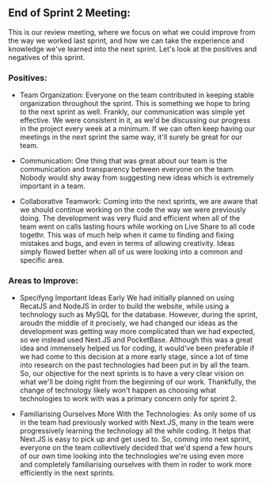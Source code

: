 ## End of Sprint 2 Meeting:

This is our review meeting, where we focus on what we could improve from the way we worked last sprint, and how we can take the experience and knowledge we've
learned into the next sprint. Let's look at the positives and negatives of this sprint.

### Positives:
* Team Organization:
  Everyone on the team contributed in keeping stable organization throughout the sprint. This is something we hope to bring to the next sprint as well. Frankly,
  our communication was simple yet effective. We were consistent in it, as we'd be discussing our progress in the project every week at a minimum. If we can
  often keep having our meetings in the next sprint the same way, it'll surely be great for our team.
  
* Communication:
  One thing that was great about our team is the communication and transparency between everyone on the team. Nobody would shy away from suggesting new ideas
  which is extremely important in a team.
  
* Collaborative Teamwork:
  Coming into the next sprints, we are aware that we should continue working on the code the way we were previously doing. The development was very fluid and
  efficient when all of the team went on calls lasting hours while working on Live Share to all code togethr. This was of much help when it came to finding and
  fixing mistakes and bugs, and even in terms of allowing creativity. Ideas simply flowed better when all of us were looking into a common and specific area.

### Areas to Improve:
* Specifyng Important Ideas Early
  We had initially planned on using RecatJS and NodeJS in order to build the website, while using a technology such as MySQL for the database. However, during the
  sprint, aroudn the middle of it precisely, we had changed our ideas as the development was getting way more complicated than we had expected, so we instead used
  Next.JS and PocketBase. Although this was a great idea and immensely helped us for coding, it would've been preferable if we had come to this decision at a more
  early stage, since a lot of time into research on the past technologies had been put in by all the team. So, our objective for the next sprints is to have a very
  clear vision on what we'll be doing right from the beginning of our work. Thankfully, the change of technology likely won't happen as choosing what technologies
  to work with was a primary concern only for sprint 2.
  
* Familiarising Ourselves More With the Technologies:
  As only some of us in the team had previously worked with Next.JS, many in the team were progressively learning the technology all the while coding. It helps
  that Next.JS is easy to pick up and get used to. So, coming into next sprint, everyone on the team collevtively decided that we'd spend a few hours of our own
  time looking into the technologies we're using even more and completely familiarising ourselves with them in roder to work more efficiently in the next sprints.
